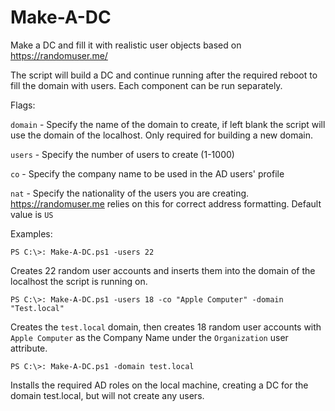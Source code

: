 # Make-A-DC
Make a DC and fill it with realistic user objects based on https://randomuser.me/

The script will build a DC and continue running after the required reboot to fill the domain with users. Each component can be run separately.

Flags:

`domain` - Specify the name of the domain to create, if left blank the script will use the domain of the localhost. Only required for building a new domain.

`users` - Specify the number of users to create (1-1000)

`co` - Specify the company name to be used in the AD users' profile

`nat` - Specify the nationality of the users you are creating. https://randomuser.me relies on this for correct address formatting. Default value is `US`

Examples:

`PS C:\>: Make-A-DC.ps1 -users 22`

Creates 22 random user accounts and inserts them into the domain of the localhost the script is running on.

`PS C:\>: Make-A-DC.ps1 -users 18 -co "Apple Computer" -domain "Test.local"`

Creates the `test.local` domain, then creates 18 random user accounts with `Apple Computer` as the Company Name under the `Organization` user attribute.

`PS C:\>: Make-A-DC.ps1 -domain test.local`

Installs the required AD roles on the local machine, creating a DC for the domain test.local, but will not create any users.
